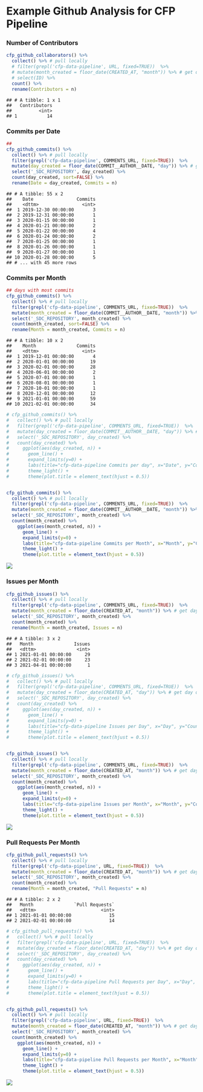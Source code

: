 Example Github Analysis for CFP Pipeline
================

### Number of Contributors

``` r
cfp_github_collaborators() %>%
  collect() %>% # pull locally
  # filter(grepl('cfp-data-pipeline', URL, fixed=TRUE))  %>% 
  # mutate(month_created = floor_date(CREATED_AT, "month")) %>% # get day of creation
  # select(ID) %>%
  count() %>%
  rename(Contributors = n)
```

    ## # A tibble: 1 x 1
    ##   Contributors
    ##          <int>
    ## 1           14

### Commits per Date

``` r
## 
cfp_github_commits() %>%
  collect() %>% # pull locally
  filter(grepl('cfp-data-pipeline', COMMENTS_URL, fixed=TRUE))  %>% 
  mutate(day_created = floor_date(COMMIT__AUTHOR__DATE, "day")) %>% # get day of creation
  select('_SDC_REPOSITORY', day_created) %>%
  count(day_created, sort=FALSE) %>%
  rename(Date = day_created, Commits = n)
```

    ## # A tibble: 55 x 2
    ##    Date                Commits
    ##    <dttm>                <int>
    ##  1 2019-12-30 00:00:00       3
    ##  2 2019-12-31 00:00:00       1
    ##  3 2020-01-15 00:00:00       1
    ##  4 2020-01-21 00:00:00       2
    ##  5 2020-01-22 00:00:00       4
    ##  6 2020-01-24 00:00:00       2
    ##  7 2020-01-25 00:00:00       1
    ##  8 2020-01-26 00:00:00       1
    ##  9 2020-01-27 00:00:00       1
    ## 10 2020-01-28 00:00:00       5
    ## # ... with 45 more rows

### Commits per Month

``` r
## days with most commits
cfp_github_commits() %>%
  collect() %>% # pull locally
  filter(grepl('cfp-data-pipeline', COMMENTS_URL, fixed=TRUE))  %>% 
  mutate(month_created = floor_date(COMMIT__AUTHOR__DATE, "month")) %>% # get day of creation
  select('_SDC_REPOSITORY', month_created) %>%
  count(month_created, sort=FALSE) %>%
  rename(Month = month_created, Commits = n)
```

    ## # A tibble: 10 x 2
    ##    Month               Commits
    ##    <dttm>                <int>
    ##  1 2019-12-01 00:00:00       4
    ##  2 2020-01-01 00:00:00      19
    ##  3 2020-02-01 00:00:00      28
    ##  4 2020-06-01 00:00:00       2
    ##  5 2020-07-01 00:00:00       1
    ##  6 2020-08-01 00:00:00       1
    ##  7 2020-10-01 00:00:00       1
    ##  8 2020-12-01 00:00:00      12
    ##  9 2021-01-01 00:00:00      59
    ## 10 2021-02-01 00:00:00      34

``` r
# cfp_github_commits() %>%
#   collect() %>% # pull locally
#   filter(grepl('cfp-data-pipeline', COMMENTS_URL, fixed=TRUE))  %>% 
#   mutate(day_created = floor_date(COMMIT__AUTHOR__DATE, "day")) %>% # get day of creation
#   select('_SDC_REPOSITORY', day_created) %>%
#   count(day_created) %>%
#     ggplot(aes(day_created, n)) + 
#       geom_line() +
#       expand_limits(y=0) + 
#       labs(title="cfp-data-pipeline Commits per day", x="Date", y="Count") +
#       theme_light() + 
#       theme(plot.title = element_text(hjust = 0.5))


cfp_github_commits() %>%
  collect() %>% # pull locally
  filter(grepl('cfp-data-pipeline', COMMENTS_URL, fixed=TRUE))  %>% 
  mutate(month_created = floor_date(COMMIT__AUTHOR__DATE, "month")) %>% # get day of creation
  select('_SDC_REPOSITORY', month_created) %>%
  count(month_created) %>%
    ggplot(aes(month_created, n)) + 
      geom_line() +
      expand_limits(y=0) + 
      labs(title="cfp-data-pipeline Commits per Month", x="Month", y="Count") +
      theme_light() + 
      theme(plot.title = element_text(hjust = 0.5))
```

![](report_files/figure-gfm/unnamed-chunk-4-1.png)<!-- -->

### Issues per Month

``` r
cfp_github_issues() %>%
  collect() %>% # pull locally
  filter(grepl('cfp-data-pipeline', COMMENTS_URL, fixed=TRUE))  %>% 
  mutate(month_created = floor_date(CREATED_AT, "month")) %>% # get day of creation
  select('_SDC_REPOSITORY', month_created) %>%
  count(month_created) %>%
  rename(Month = month_created, Issues = n)
```

    ## # A tibble: 3 x 2
    ##   Month               Issues
    ##   <dttm>               <int>
    ## 1 2021-01-01 00:00:00     29
    ## 2 2021-02-01 00:00:00     23
    ## 3 2021-04-01 00:00:00      1

``` r
# cfp_github_issues() %>%
#   collect() %>% # pull locally
#   filter(grepl('cfp-data-pipeline', COMMENTS_URL, fixed=TRUE))  %>% 
#   mutate(day_created = floor_date(CREATED_AT, "day")) %>% # get day of creation
#   select('_SDC_REPOSITORY', day_created) %>%
#   count(day_created) %>%
#     ggplot(aes(day_created, n)) + 
#       geom_line() +
#       expand_limits(y=0) + 
#       labs(title="cfp-data-pipeline Issues per Day", x="Day", y="Count") +
#       theme_light() + 
#       theme(plot.title = element_text(hjust = 0.5))


cfp_github_issues() %>%
  collect() %>% # pull locally
  filter(grepl('cfp-data-pipeline', COMMENTS_URL, fixed=TRUE))  %>% 
  mutate(month_created = floor_date(CREATED_AT, "month")) %>% # get day of creation
  select('_SDC_REPOSITORY', month_created) %>%
  count(month_created) %>%
    ggplot(aes(month_created, n)) + 
      geom_line() +
      expand_limits(y=0) + 
      labs(title="cfp-data-pipeline Issues per Month", x="Month", y="Count") +
      theme_light() + 
      theme(plot.title = element_text(hjust = 0.5))
```

![](report_files/figure-gfm/unnamed-chunk-6-1.png)<!-- -->

### Pull Requests Per Month

``` r
cfp_github_pull_requests() %>%
  collect() %>% # pull locally
  filter(grepl('cfp-data-pipeline', URL, fixed=TRUE))  %>% 
  mutate(month_created = floor_date(CREATED_AT, "month")) %>% # get day of creation
  select('_SDC_REPOSITORY', month_created) %>%
  count(month_created) %>%
  rename(Month = month_created, "Pull Requests" = n)
```

    ## # A tibble: 2 x 2
    ##   Month               `Pull Requests`
    ##   <dttm>                        <int>
    ## 1 2021-01-01 00:00:00              15
    ## 2 2021-02-01 00:00:00              14

``` r
# cfp_github_pull_requests() %>%
#   collect() %>% # pull locally
#   filter(grepl('cfp-data-pipeline', URL, fixed=TRUE))  %>% 
#   mutate(day_created = floor_date(CREATED_AT, "day")) %>% # get day of creation
#   select('_SDC_REPOSITORY', day_created) %>%
#   count(day_created) %>%
#     ggplot(aes(day_created, n)) + 
#       geom_line() +
#       expand_limits(y=0) + 
#       labs(title="cfp-data-pipeline Pull Requests per Day", x="Day", y="Count") +
#       theme_light() + 
#       theme(plot.title = element_text(hjust = 0.5))


cfp_github_pull_requests() %>%
  collect() %>% # pull locally
  filter(grepl('cfp-data-pipeline', URL, fixed=TRUE))  %>% 
  mutate(month_created = floor_date(CREATED_AT, "month")) %>% # get day of creation
  select('_SDC_REPOSITORY', month_created) %>%
  count(month_created) %>%
    ggplot(aes(month_created, n)) + 
      geom_line() +
      expand_limits(y=0) + 
      labs(title="cfp-data-pipeline Pull Requests per Month", x="Month", y="Count") +
      theme_light() + 
      theme(plot.title = element_text(hjust = 0.5))
```

![](report_files/figure-gfm/unnamed-chunk-8-1.png)<!-- -->
